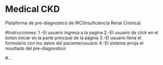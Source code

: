 # Medical CKD
Plataforma de pre-diagnostico de IRC(Insuficiencia Renal Crónica)

#Instrucciones:
1.-El usuario ingresa a la pagina <Nombre de la pagina>
2.-El usuario da click en el botón iniciar en la parte principal de la página
3.-El usuario llena el formulario con los datos del paciente/usuario
4.-El sistema arroja el resultado del pre-diagnostico

#...
